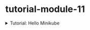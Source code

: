 # tutorial-module-11

<details>
<summary>Tutorial: Hello Minikube</summary>

1. Compare the application logs before and after you exposed it as a Service. Try to open the app several times while the proxy into the Service is running. What do you see in the logs? Does the number of logs increase each time you open the app?

    Before exposing the application as a service, we might have primarily seen logs related to the application itself running within the Docker container. These logs could include startup messages, any errors or warnings encountered during execution, and any other relevant information generated by the application.

    After exposing the application as a service and accessing it through a proxy running in Minikube via `kubectl`, the logs would likely show additional activity related to network communication and requests being handled by the service. Each time the app is opened through the proxy, there would be an increase in the number of logs reflecting incoming requests, the processing of those requests by the service, and any responses sent back to the client.

    The number of logs would indeed increase each time we open the app, as each interaction triggers logging activity in response to incoming requests and their processing by the service. This increase in logs provides a clear indication of the service's activity and its responsiveness to client requests.

2. Notice that there are two versions of `kubectl get` invocation during this tutorial section.The first does not have any option, while the latter has `-n` option with value set to `kube-system`. What is the purpose of the `-n` option and why did the output not list the pods/services that you explicitly created?

    The `-n` option in `kubectl get` is used to specify the namespace in which to list resources. A Kubernetes namespace provides a way to logically partition cluster resources and allows multiple users or teams to share the same cluster without interfering with each other. When there is no namespace specified, `kubectl` typically defaults to the `default` namespace.

    In the tutorial, the first `kubectl get` invocation did not include the `-n` option, so it listed resources from the default namespace, which may not have included the resources we explicitly created if we created them in a different namespace.

    The second `kubectl get` invocation included the `-n` option with the value set to `kube-system`, so it listed resources specifically from the `kube-system` namespace. This namespace typically contains Kubernetes system components and infrastructure-related resources.

    If we explicitly created pods and services in a different namespace, we would need to specify that namespace using the `-n` option in `kubectl get` to see those resources listed in the output. For example:

    ```
    kubectl get pods,services -n <namespace>
    ```

    Replace `<namespace>` with the name of the namespace where we created the resources. This will list pods and services specifically from that namespace. If we created resources in the `default` namespace and want to see them, we can simply omit the `-n` option, as resources from the `default` namespace are listed by default.

</details>